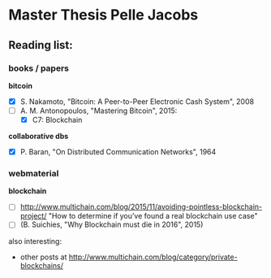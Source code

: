 # Master Thesis Pelle Jacobs

## Reading list:

### books / papers

**bitcoin**

- [x] S. Nakamoto, "Bitcoin: A Peer-to-Peer Electronic Cash System", 2008
- [ ] A. M. Antonopoulos, "Mastering Bitcoin", 2015: 
  - [x] C7: Blockchain

**collaborative dbs**

- [x] P. Baran, "On Distributed Communication Networks", 1964

### webmaterial

**blockchain**

- [ ] http://www.multichain.com/blog/2015/11/avoiding-pointless-blockchain-project/ "How to determine if you’ve found a real blockchain use case"
- [ ] (B. Suichies, "Why Blockchain must die in 2016", 2015)

also interesting:

- other posts at http://www.multichain.com/blog/category/private-blockchains/
